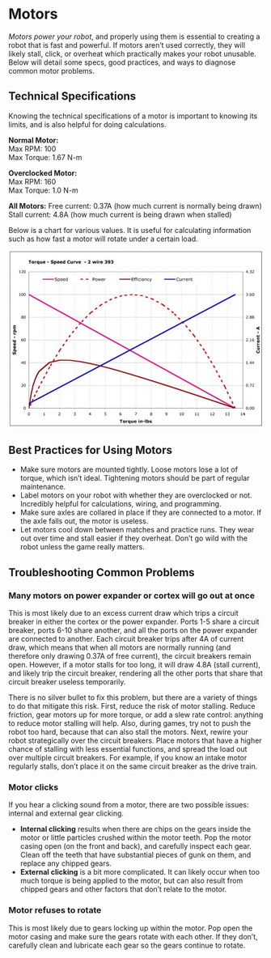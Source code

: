 # Motors
*Motors power your robot*, and properly using them is essential to creating a robot that is fast and powerful. If motors aren’t used correctly, they will likely stall, click, or overheat which practically makes your robot unusable. Below will detail some specs, good practices, and ways to diagnose common motor problems. 
 
## Technical Specifications
Knowing the technical specifications of a motor is important to knowing its limits, and is also helpful for doing calculations. 
 
**Normal Motor:**  
Max RPM: 100   
Max Torque: 1.67 N-m  
 
**Overclocked Motor:**   
Max RPM: 160  
Max Torque: 1.0 N-m
 
**All Motors:**
Free current: 0.37A (how much current is normally being drawn)   
Stall current: 4.8A (how much current is being drawn when stalled)  
 
Below is a chart for various values. It is useful for calculating information such as how fast a motor will rotate under a certain load. 

![Torque-Speed Curve](./Graphics/torque-speed-393.jpg) 
 
## Best Practices for Using Motors
* Make sure motors are mounted tightly. Loose motors lose a lot of torque, which isn’t ideal. Tightening motors should be part of regular maintenance. 
* Label motors on your robot with whether they are overclocked or not. Incredibly helpful for calculations, wiring, and programming. 
* Make sure axles are collared in place if they are connected to a motor. If the axle falls out, the motor is useless. 
* Let motors cool down between matches and practice runs. They wear out over time and stall easier if they overheat. Don’t go wild with the robot unless the game really matters.
 
## Troubleshooting Common Problems
### Many motors on power expander or cortex will go out at once
This is most likely due to an excess current draw which trips a circuit breaker in either the cortex or the power expander. Ports 1-5 share a circuit breaker, ports 6-10 share another, and all the ports on the power expander are connected to another. Each circuit breaker trips after 4A of current draw, which means that when all motors are normally running (and therefore only drawing 0.37A of free current), the circuit breakers remain open. However, if a motor stalls for too long, it will draw 4.8A (stall current), and likely trip the circuit breaker, rendering all the other ports that share that circuit breaker useless temporarily. 
 
There is no silver bullet to fix this problem, but there are a variety of things to do that mitigate this risk. First, reduce the risk of motor stalling. Reduce friction, gear motors up for more torque, or add a slew rate control: anything to reduce motor stalling will help. Also, during games, try not to push the robot too hard, because that can also stall the motors. Next, rewire your robot strategically over the circuit breakers. Place motors that have a higher chance of stalling with less essential functions, and spread the load out over multiple circuit breakers. For example, if you know an intake motor regularly stalls, don’t place it on the same circuit breaker as the drive train.
 
### Motor clicks
If you hear a clicking sound from a motor, there are two possible issues: internal and external gear clicking. 
* **Internal clicking** results when there are chips on the gears inside the motor or little particles crushed within the motor teeth. Pop the motor casing open (on the front and back), and carefully inspect each gear. Clean off the teeth that have substantial pieces of gunk on them, and replace any chipped gears.
* **External clicking** is a bit more complicated. It can likely occur when too much torque is being applied to the motor, but can also result from chipped gears and other factors that don’t relate to the motor.
 
### Motor refuses to rotate
This is most likely due to gears locking up within the motor. Pop open the motor casing and make sure the gears rotate with each other. If they don’t, carefully clean and lubricate each gear so the gears continue to rotate. 
 
